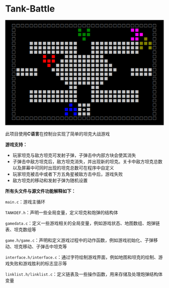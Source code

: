 # Tank-Battle
![Game UI](https://github.com/YuMu0/Tank-Battle/blob/master/show_pictures/UI.png)

此项目使用**C语言**在控制台实现了简单的坦克大战游戏

**游戏支持：**

* 玩家坦克与敌方坦克可发射子弹，子弹击中内部方块会使其消失
* 子弹击中敌方坦克后，敌方坦克消失，并出现新的坦克。关卡中敌方坦克总数以及屏幕中可同时出现的坦克总数可在程序中自定义
* 玩家坦克被击中或者下方五角星被敌方击中后，游戏失败
* 敌方坦克的移动和发射子弹为随机设置

**所有头文件与源文件功能解释如下：**

`main.c`：游戏主循环

`TANKDEF.h`：声明一些全局变量，定义坦克和炮弹的结构体

`gamedata.c`：定义一些游戏相关的全局变量，例如游戏状态、地图数组、炮弹链表、坦克数组等

`game.h/game.c`：声明和定义游戏过程中的动作函数，例如游戏初始化、子弹移动、坦克移动、子弹击中坦克等

`interface.h/interface.c`：通过字符绘制游戏界面，例如地图和坦克的绘制、游戏失败和游戏胜利的标志显示等

`linklist.h/linklist.c`：定义链表及一些操作函数，用来存储及处理炮弹结构体变量